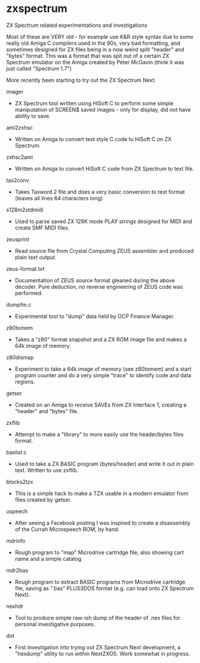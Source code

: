 # zxspectrum
ZX Spectrum related experimentations and investigations

Most of these are VERY old - for example use K&R style syntax due to some really old Amiga C compilers used in the 90s, very bad formatting, and sometimes designed for ZX files being in a now weird split "header" and "bytes" format. This was a format that was spit out of a certain ZX Spectrum emulator on the Amiga created by Peter McGavin (think it was just called "Spectrum 1.7")

More recently been starting to try out the ZX Spectrum Next.

imager
* ZX Spectrum tool written using HiSoft C to perform some simple maniputation of SCREEN$ saved images - only for display, did not have ability to save.

ami2zxhsc
* Written on Amiga to convert text style C code to HiSoft C on ZX Spectrum.

zxhsc2ami
* Written on Amiga to convert HiSoft C code from ZX Spectrum to text file.

tas2conv
* Takes Tasword 2 file and does a very basic conversion to text format (leaves all lines 64 characters long)

s128m2stdmidi
* Used to parse saved ZX 128K mode PLAY strings designed for MIDI and create SMF MIDI files.

zeusprint
* Read source file from Crystal Computing ZEUS assembler and produced plain text output.

zeus-format.txt
* Documentation of ZEUS source format gleaned during the above decoder. Pure deduction, no reverse engineering of ZEUS code was performed.

dumpfm.c
* Experimental tool to "dump" data held by OCP Finance Manager.

z80tomem
* Takes a "z80" format snapshot and a ZX ROM image file and makes a 64k image of memory.

z80dismap
* Experiment to take a 64k image of memory (see z80tomem) and a start program counter and do a very simple "trace" to identify code and data regions.

getser
* Created on an Amiga to receive SAVEs from ZX Interface 1, creating a "header" and "bytes" file.

zxflib
* Attempt to make a "library" to more easily use the header/bytes files format.

baslist.c
* Used to take a ZX BASIC program (bytes/header) and write it out in plain text. Written to use zxflib.

blocks2tzx
* This is a simple hack to make a TZX usable in a modern emulator from files created by getser.

uspeech
* After seeing a Facebook posting I was inspired to create a disassembly of the Currah Microspeech ROM, by hand.

mdrinfo
* Rough program to "map" Microdrive cartridge file, also showing cart name and a simple catalog

mdr2bas
* Rough program to extract BASIC programs from Microdrive cartridge file, saving as ".bas" PLUS3DOS format (e.g. can load onto ZX Spectrum Next).

nexhdr
* Tool to produce simple raw-ish dump of the header of .nex files for personal investigative purposes.

dot
* First investigation into trying out ZX Spectrum Next development, a "hexdump" utility to run within NextZXOS. Work somewhat in progress.

